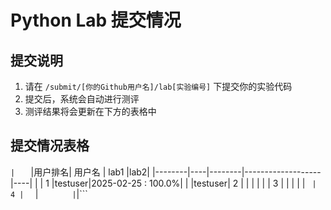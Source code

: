 # Python Lab 提交情况

## 提交说明
1. 请在 `/submit/[你的Github用户名]/lab[实验编号]` 下提交你的实验代码
2. 提交后，系统会自动进行测评
3. 测评结果将会更新在下方的表格中

## 提交情况表格

```|   ```  |用户排名|   用户名  |        lab1       |lab2|
|--------|----|--------|-------------------|----|
|        |  1 |testuser|2025-02-25 : 100.0%|    |
|testuser|  2 |        |                   |    |
|        |  3 |        |                   |    |
|   ```  |  4 |   ```  |        ```        | ```|```